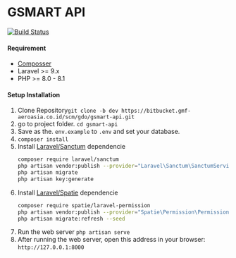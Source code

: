 # GSMART API
[![Build Status](https://travis-ci.org/joemccann/dillinger.svg?branch=master)](https://travis-ci.org/joemccann/dillinger)

#### Requirement
- [Composser](https://getcomposer.org/download/)
- Laravel >= 9.x
- PHP >= 8.0 - 8.1
#### Setup Installation
1. Clone Repository`git clone -b dev https://bitbucket.gmf-aeroasia.co.id/scm/gdo/gsmart-api.git`
2. go to project folder. `cd gsmart-api`
3. Save as the. `env.example` to `.env` and set your database.
4. `composer install`
5. Install [Laravel/Sanctum](https://laravel.com/docs/9.x/sanctum) dependencie
   ```sh
   composer require laravel/sanctum
   php artisan vendor:publish --provider="Laravel\Sanctum\SanctumServiceProvider"
   php artisan migrate
   php artisan key:generate
   ```
 6. Install [Laravel/Spatie](https://spatie.be/docs/laravel-permission/v5/installation-laravel) dependencie
       ```sh
       composer require spatie/laravel-permission
       php artisan vendor:publish --provider="Spatie\Permission\PermissionServiceProvider"
       php artisan migrate:refresh --seed
       ```
7. Run the web server
   `php artisan serve`
8. After running the web server, open this address in your browser:
   `http://127.0.0.1:8000`


